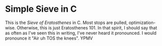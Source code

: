 # Simple Sieve in C

This is the *Sieve of Eratosthenes* in C.  Most stops are pulled, optimization-wise.  Otherwise, this is just Eratosthenes 101.  In that spirit, I should say that as often as I've seen this in writing, I've never heard it pronounced.  I would pronounce it "Air uh TOS the knees".  YPMV
